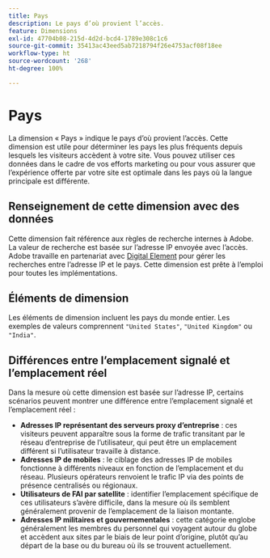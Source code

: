 ```yaml
---
title: Pays
description: Le pays d’où provient l’accès.
feature: Dimensions
exl-id: 47704b08-215d-4d2d-bcd4-1789e308c1c6
source-git-commit: 35413ac43eed5ab7218794f26e4753acf08f18ee
workflow-type: ht
source-wordcount: '268'
ht-degree: 100%

---
```


# Pays

La dimension « Pays » indique le pays d’où provient l’accès. Cette dimension est utile pour déterminer les pays les plus fréquents depuis lesquels les visiteurs accèdent à votre site. Vous pouvez utiliser ces données dans le cadre de vos efforts marketing ou pour vous assurer que l’expérience offerte par votre site est optimale dans les pays où la langue principale est différente.

## Renseignement de cette dimension avec des données

Cette dimension fait référence aux règles de recherche internes à Adobe. La valeur de recherche est basée sur l’adresse IP envoyée avec l’accès. Adobe travaille en partenariat avec [Digital Element](https://www.digitalelement.com/) pour gérer les recherches entre l’adresse IP et le pays. Cette dimension est prête à l’emploi pour toutes les implémentations.

## Éléments de dimension

Les éléments de dimension incluent les pays du monde entier. Les exemples de valeurs comprennent `"United States"`, `"United Kingdom"` ou `"India"`.

## Différences entre l’emplacement signalé et l’emplacement réel

Dans la mesure où cette dimension est basée sur l’adresse IP, certains scénarios peuvent montrer une différence entre l’emplacement signalé et l’emplacement réel :

* **Adresses IP représentant des serveurs proxy d’entreprise** : ces visiteurs peuvent apparaître sous la forme de trafic transitant par le réseau d’entreprise de l’utilisateur, qui peut être un emplacement différent si l’utilisateur travaille à distance.
* **Adresses IP de mobiles** : le ciblage des adresses IP de mobiles fonctionne à différents niveaux en fonction de l’emplacement et du réseau. Plusieurs opérateurs renvoient le trafic IP via des points de présence centralisés ou régionaux.
* **Utilisateurs de FAI par satellite** : identifier l’emplacement spécifique de ces utilisateurs s’avère difficile, dans la mesure où ils semblent généralement provenir de l’emplacement de la liaison montante.
* **Adresses IP militaires et gouvernementales** : cette catégorie englobe généralement les membres du personnel qui voyagent autour du globe et accèdent aux sites par le biais de leur point d’origine, plutôt qu’au départ de la base ou du bureau où ils se trouvent actuellement.
